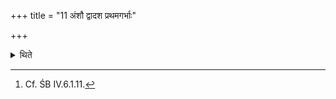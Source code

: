 +++
title = "11 अंशौ द्वादश प्रथमगर्भाः"

+++

<details><summary>थिते</summary>

11. At the time of the (offering of the) Aṁśu (-scoop) (the sacrificer) should give twelve five-year-old heifers which are pregnant for the first time[^1] and a skin for sitting and lying uopn.   

[^1]: Cf. ŚB IV.6.1.11.  
</details>
